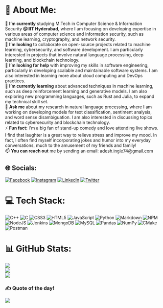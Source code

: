 # 💫 About Me:
🔭 **I’m currently** studying M.Tech in Computer Science & Information Security **@IIIT Hyderabad**, where I am focusing on developing expertise in various areas of computer science and information security, such as machine learning, cryptography, and network security.<br>👯 **I’m looking** to collaborate on open-source projects related to machine learning, cybersecurity, and software development. I am particularly interested in projects that involve natural language processing, deep learning, and blockchain technology.<br>🤝 **I’m looking for help** with improving my skills in software engineering, particularly in developing scalable and maintainable software systems. I am also interested in learning more about cloud computing and DevOps practices.<br>🌱 **I’m currently learning** about advanced techniques in machine learning, such as deep reinforcement learning and generative models. I am also exploring new programming languages, such as Rust and Julia, to expand my technical skill set.<br>💬 **Ask me** about my research in natural language processing, where I am working on developing models for text classification, sentiment analysis, and word sense disambiguation. I am also interested in discussing topics related to cybersecurity and blockchain technology.<br>⚡ **Fun fact:** I'm a big fan of stand-up comedy and love attending live shows. I find that laughter is a great way to relieve stress and improve my mood. In fact, I often find myself incorporating jokes and humor into my everyday conversations, much to the amusement of my friends and family!<br>📫 **You can reach out** me by sending an email: adesh.ingle74@gmail.com

## 🌐 Socials:
[![Facebook](https://img.shields.io/badge/Facebook-%231877F2.svg?logo=Facebook&logoColor=white)](https://facebook.com/adesh.ingle.3) [![Instagram](https://img.shields.io/badge/Instagram-%23E4405F.svg?logo=Instagram&logoColor=white)](https://instagram.com/aadesh_gi) [![LinkedIn](https://img.shields.io/badge/LinkedIn-%230077B5.svg?logo=linkedin&logoColor=white)](https://linkedin.com/in/aadesh-ingle) [![Twitter](https://img.shields.io/badge/Twitter-%231DA1F2.svg?logo=Twitter&logoColor=white)](https://twitter.com/aadesh_gi) 

# 💻 Tech Stack:
![C++](https://img.shields.io/badge/c++-%2300599C.svg?style=plastic&logo=c%2B%2B&logoColor=white) ![C](https://img.shields.io/badge/c-%2300599C.svg?style=plastic&logo=c&logoColor=white) ![CSS3](https://img.shields.io/badge/css3-%231572B6.svg?style=plastic&logo=css3&logoColor=white) ![HTML5](https://img.shields.io/badge/html5-%23E34F26.svg?style=plastic&logo=html5&logoColor=white) ![JavaScript](https://img.shields.io/badge/javascript-%23323330.svg?style=plastic&logo=javascript&logoColor=%23F7DF1E) ![Python](https://img.shields.io/badge/python-3670A0?style=plastic&logo=python&logoColor=ffdd54) ![Markdown](https://img.shields.io/badge/markdown-%23000000.svg?style=plastic&logo=markdown&logoColor=white) ![NPM](https://img.shields.io/badge/NPM-%23000000.svg?style=plastic&logo=npm&logoColor=white) ![NodeJS](https://img.shields.io/badge/node.js-6DA55F?style=plastic&logo=node.js&logoColor=white) ![Jenkins](https://img.shields.io/badge/jenkins-%232C5263.svg?style=plastic&logo=jenkins&logoColor=white) ![MongoDB](https://img.shields.io/badge/MongoDB-%234ea94b.svg?style=plastic&logo=mongodb&logoColor=white) ![MySQL](https://img.shields.io/badge/mysql-%2300f.svg?style=plastic&logo=mysql&logoColor=white) ![Pandas](https://img.shields.io/badge/pandas-%23150458.svg?style=plastic&logo=pandas&logoColor=white) ![NumPy](https://img.shields.io/badge/numpy-%23013243.svg?style=plastic&logo=numpy&logoColor=white) ![CMake](https://img.shields.io/badge/CMake-%23008FBA.svg?style=plastic&logo=cmake&logoColor=white) ![Postman](https://img.shields.io/badge/Postman-FF6C37?style=plastic&logo=postman&logoColor=white)
# 📊 GitHub Stats:
![](https://github-readme-stats.vercel.app/api?username=neo-9981&theme=dark&hide_border=true&include_all_commits=true&count_private=true)<br/>
![](https://github-readme-streak-stats.herokuapp.com/?user=neo-9981&theme=dark&hide_border=true)<br/>
![](https://github-readme-stats.vercel.app/api/top-langs/?username=neo-9981&theme=dark&hide_border=true&include_all_commits=true&count_private=true&layout=compact)

### ✍️ Quote of the day!
![](https://quotes-github-readme.vercel.app/api?type=horizontal&theme=dark)

<!-- Proudly created with GPRM ( https://gprm.itsvg.in ) -->
